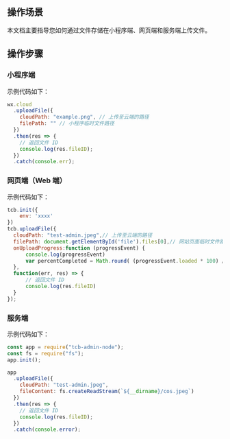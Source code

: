 ## 操作场景

本文档主要指导您如何通过文件存储在小程序端、网页端和服务端上传文件。

## 操作步骤

### 小程序端

示例代码如下：

```javascript
wx.cloud
  .uploadFile({
    cloudPath: "example.png", // 上传至云端的路径
    filePath: "" // 小程序临时文件路径
  })
  .then(res => {
    // 返回文件 ID
    console.log(res.fileID);
  })
  .catch(console.err);
```

### 网页端（Web 端）

示例代码如下：

```javascript
tcb.init({
    env: 'xxxx'
})
tcb.uploadFile({
  cloudPath: "test-admin.jpeg",// 上传至云端的路径
  filePath: document.getElementById('file').files[0],// 网站页面临时文件路径
  onUploadProgress:function (progressEvent) {
      console.log(progressEvent)
      var percentCompleted = Math.round( (progressEvent.loaded * 100) / progressEvent.total );
  },
  function(err, res) => {
      // 返回文件 ID
      console.log(res.fileID)
  }
});
```

### 服务端

示例代码如下：

```javascript
const app = require("tcb-admin-node");
const fs = require("fs");
app.init();

app
  .uploadFile({
    cloudPath: "test-admin.jpeg",
    fileContent: fs.createReadStream(`${__dirname}/cos.jpeg`)
  })
  .then(res => {
    // 返回文件 ID
    console.log(res.fileID);
  })
  .catch(console.error);
```
